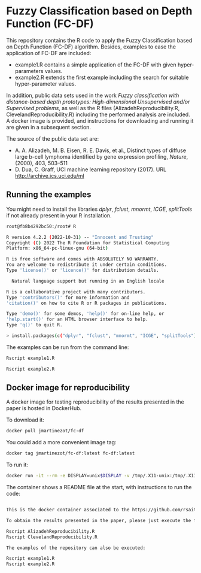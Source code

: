 # Fuzzy Classification based on Depth Function (FC-DF)

 This repository contains the R code to apply the Fuzzy Classification based on Depth Function (FC-DF) algorithm. Besides, examples to ease the application of FC-DF are included:
 - example1.R contains a simple application of the FC-DF with given hyper-parameters values.
 - example2.R extends the first example including the search for suitable hyper-parameter values.
 
  In addition, public data sets used in the work  *Fuzzy classification with distance-based depth prototypes: High-dimensional Unsupervised and/or Supervised problems*, as well as the R files (AlizadehReproducibility.R, ClevelandReproducibility.R) including the performed analysis are included. A docker image is provided, and instructions for downloading and running it are given in a subsequent section.

The source of the public data set are:
 - A. A. Alizadeh, M. B. Eisen, R. E. Davis, et al., Distinct types of diffuse large b-cell lymphoma identified by gene expression profiling, *Nature*, (2000), 403, 503–511
 - D. Dua, C. Graff, UCI machine learning repository (2017). URL http://archive.ics.uci.edu/ml
 
## Running the examples
 
 You might need to install the libraries *dplyr*, *fclust*, *mnormt*, *ICGE*, *splitTools* if not already present in your R installation.

```bash
root@fb8b4292bc50:/root# R

R version 4.2.2 (2022-10-31) -- "Innocent and Trusting"
Copyright (C) 2022 The R Foundation for Statistical Computing
Platform: x86_64-pc-linux-gnu (64-bit)

R is free software and comes with ABSOLUTELY NO WARRANTY.
You are welcome to redistribute it under certain conditions.
Type 'license()' or 'licence()' for distribution details.

  Natural language support but running in an English locale

R is a collaborative project with many contributors.
Type 'contributors()' for more information and
'citation()' on how to cite R or R packages in publications.

Type 'demo()' for some demos, 'help()' for on-line help, or
'help.start()' for an HTML browser interface to help.
Type 'q()' to quit R.

> install.packages(c("dplyr", "fclust", "mnormt", "ICGE", "splitTools"))
```

The examples can be run from the command line:

```bash
Rscript example1.R
```

```bash
Rscript example2.R
```
 
## Docker image for reproducibility

A docker image for testing reproducibility of the results presented in the paper is hosted in DockerHub.

To download it:

```bash
docker pull jmartinezot/fc-df
```

You could add a more convenient image tag:

```bash
docker tag jmartinezot/fc-df:latest fc-df:latest
```

To run it:

```bash
docker run -it --rm -e DISPLAY=unix$DISPLAY -v /tmp/.X11-unix:/tmp/.X11-unix fc-df /bin/bash -c 'cat /fc-df.readme.txt; cd /fc-df; bash'
```

The container shows a README file at the start, with instructions to run the code:

```bash

This is the docker container associated to the https://github.com/rsait/FC-DF repository, and provided for replicability of the results presented in the paper *Fuzzy classification with distance-based depth prototypes: High-dimensional Unsupervised and/or Supervised problems*.

To obtain the results presented in the paper, please just execute the following commands:

Rscript AlizadehReproducibility.R
Rscript ClevelandReproducibility.R

The examples of the repository can also be executed:

Rscript example1.R
Rscript example2.R
```
 
